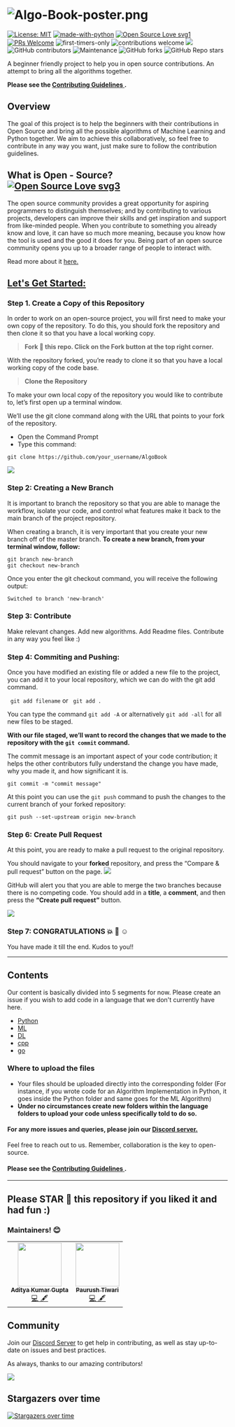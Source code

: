 # ![Algo-Book-poster.png](https://github.com/geekquad/AlgoBook/blob/master/project/Readme_Images/icon2.PNG)

<!-- ALL-CONTRIBUTORS-BADGE:START - Do not remove or modify this section -->

[![License: MIT](https://img.shields.io/badge/License-MIT-yellow.svg)](https://opensource.org/licenses/MIT) [![made-with-python](https://img.shields.io/badge/Made%20with-Python-1f425f.svg)](https://www.python.org/) [![Open Source Love svg1](https://badges.frapsoft.com/os/v1/open-source.svg?v=103)](https://github.com/ellerbrock/open-source-badges/) [![PRs Welcome](https://img.shields.io/badge/PRs-welcome-brightgreen.svg?style=flat-square)](http://makeapullrequest.com) ![first-timers-only](https://img.shields.io/badge/first--timers--only-friendly-yellow.svg?style=flat) ![contributions welcome](https://img.shields.io/static/v1.svg?label=Contributions&message=Welcome&color=0059b3&style=flat-square) ![](https://img.shields.io/github/repo-size/geekquad/AlgoBook.svg?label=Repo%20size&style=flat-square)&nbsp;![GitHub contributors](https://img.shields.io/github/contributors-anon/geekquad/AlgoBook) ![Maintenance](https://img.shields.io/maintenance/yes/2021) ![GitHub forks](https://img.shields.io/github/forks/geekquad/AlgoBook?style=social) ![GitHub Repo stars](https://img.shields.io/github/stars/geekquad/AlgoBook?style=social)

</p>
A beginner friendly project to help you in open source contributions. An attempt to bring all the algorithms together.

**Please see the <a href="https://github.com/geekquad/AlgoBook/blob/master/CONTRIBUTING.md"> **Contributing Guidelines** </a>.**

## Overview

The goal of this project is to help the beginners with their contributions in Open Source and bring all the possible algorithms of Machine Learning and Python together. We aim to achieve this collaboratively, so feel free to contribute in any way you want, just make sure to follow the contribution guidelines.

## What is Open - Source? [![Open Source Love svg3](https://badges.frapsoft.com/os/v3/open-source.svg?v=103)](https://github.com/ellerbrock/open-source-badges/)

The open source community provides a great opportunity for aspiring programmers to distinguish themselves; and by contributing to various projects, developers can improve their skills and get inspiration and support from like-minded people. When you contribute to something you already know and love, it can have so much more meaning, because you know how the tool is used and the good it does for you. Being part of an open source community opens you up to a broader range of people to interact with.

Read more about it <a href="https://www.digitalocean.com/community/tutorial_series/an-introduction-to-open-source"> here. </a>

## <u> Let's Get Started: </u>

### Step 1. Create a Copy of this Repository

In order to work on an open-source project, you will first need to make your own copy of the repository. To do this, you should fork the repository and then clone it so that you have a local working copy.

> **Fork :fork_and_knife: this repo. Click on the Fork button at the top right corner.**

With the repository forked, you’re ready to clone it so that you have a local working copy of the code base.

> **Clone the Repository**

To make your own local copy of the repository you would like to contribute to, let’s first open up a terminal window.

We’ll use the git clone command along with the URL that points to your fork of the repository.

- Open the Command Prompt
- Type this command:

```
git clone https://github.com/your_username/AlgoBook
```

<img src="https://github.com/geekquad/AlgoBook/blob/master/project/Readme_Images/clone_cmd.JPG">

### Step 2: Creating a New Branch

It is important to branch the repository so that you are able to manage the workflow, isolate your code, and control what features make it back to the main branch of the project repository.

When creating a branch, it is very important that you create your new branch off of the master branch.
**To create a new branch, from your terminal window, follow:**

```
git branch new-branch
git checkout new-branch
```

Once you enter the git checkout command, you will receive the following output:

```
Switched to branch 'new-branch'
```

### Step 3: Contribute

Make relevant changes. Add new algorithms. Add Readme files. Contribute in any way you feel like :)

### Step 4: Commiting and Pushing:

Once you have modified an existing file or added a new file to the project, you can add it to your local repository, which we can do with the git add command.

` git add filename` or ` git add .`

You can type the command `git add -A` or alternatively `git add -all` for all new files to be staged.

**With our file staged, we’ll want to record the changes that we made to the repository with the `git commit` command.**

<p> The commit message is an important aspect of your code contribution; it helps the other contributors fully understand the change you have made, why you made it, and how significant it is.  </p>
 
 ```
 git commit -m "commit message"
 ```
 
 
 At this point you can use the ```git push``` command to push the changes to the current branch of your forked repository:
 ```
 git push --set-upstream origin new-branch
 ```
 
### Step 6: Create Pull Request
At this point, you are ready to make a pull request to the original repository.

You should navigate to your **forked** repository, and press the “Compare & pull request” button on the page.
<img src="https://github.com/geekquad/AlgoBook/blob/master/project/Readme_Images/pr.JPG">

GitHub will alert you that you are able to merge the two branches because there is no competing code. You should add in a **title**, a **comment**, and then press the **“Create pull request”** button.

<img src="https://github.com/geekquad/AlgoBook/blob/master/project/Readme_Images/create%20pr.JPG">

### Step 7: CONGRATULATIONS :boom: :clap: :relaxed:

You have made it till the end. Kudos to you!!

<hr> </hr>

## Contents

Our content is basically divided into 5 segments for now. Please create an issue if you wish to add code in a language that we don't currently have here.

- <a href="https://github.com/geekquad/AlgoBook/tree/master/python"> Python</a>
- <a href="https://github.com/geekquad/AlgoBook/tree/master/ml"> ML</a>
- <a href="https://github.com/geekquad/AlgoBook/tree/master/dl"> DL</a>
- <a href="https://github.com/geekquad/AlgoBook/tree/master/cpp"> cpp </a>
- [go](https://github.com/geekquad/AlgoBook/tree/master/go)

### Where to upload the files

- Your files should be uploaded directly into the corresponding folder (For instance, if you wrote code for an Algorithm Implementation in Python, it goes inside the Python folder and same goes for the ML Algorithm)
- **Under no circumstances create new folders within the language folders to upload your code unless specifically told to do so.**

#### For any more issues and queries, please join our <a href="https://discord.gg/Bvw8NR9VnM"> Discord server. </a>

Feel free to reach out to us. Remember, collaboration is the key to open-source.

#### Please see the <a href="https://github.com/geekquad/AlgoBook/blob/master/CONTRIBUTING.md"> **Contributing Guidelines** </a>.

<hr> </hr>

## Please STAR :star2: this repository if you liked it and had fun :)

### Maintainers! :blush:

<table>
  <tbody><tr>
    <td align="center"><a href="https://github.com/geekquad"><img alt="" src="https://avatars.githubusercontent.com/geekquad" width="100px;"><br><sub><b>Aditya Kumar Gupta</b></sub></a><br><a href="https://github.com/geekquad/AlgoBook/commits?author=geekquad" title="Code">💻 🖋</a></td> </a></td>
    <td align="center"><a href="https://github.com/major-beast"><img alt="" src="https://avatars.githubusercontent.com/major-beast" width="100px;"><br><sub><b>Paurush Tiwari</b></sub></a><br><a href="https://github.com/geekquad/AlgoBook/commits?author=major-beast" title="Code">💻 🖋</a></td></a></td>
  </tr>
</tbody></table>

## Community

Join our [Discord Server](https://discord.gg/Bvw8NR9VnM) to get help in contributing, as well as stay up-to-date on issues and best practices.

As always, thanks to our amazing contributors!

<a href="https://github.com/geekquad/AlgoBook/graphs/contributors">
  <img src="https://contrib.rocks/image?repo=geekquad/AlgoBook" />
</a>

## Stargazers over time

[![Stargazers over time](https://starchart.cc/geekquad/AlgoBook.svg)](https://starchart.cc/geekquad/AlgoBook)
